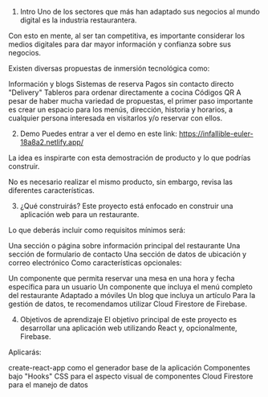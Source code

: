 1. Intro
   Uno de los sectores que más han adaptado sus negocios al mundo digital es la industria restaurantera.

Con esto en mente, al ser tan competitiva, es importante considerar los medios digitales para dar mayor información y confianza sobre sus negocios.

Existen diversas propuestas de inmersión tecnológica como:

Información y blogs
Sistemas de reserva
Pagos sin contacto directo
"Delivery"
Tableros para ordenar directamente a cocina
Códigos QR
A pesar de haber mucha variedad de propuestas, el primer paso importante es crear un espacio para los menús, dirección, historia y horarios, a cualquier persona interesada en visitarlos y/o reservar con ellos.

2. Demo
   Puedes entrar a ver el demo en este link: https://infallible-euler-18a8a2.netlify.app/

La idea es inspirarte con esta demostración de producto y lo que podrías construir.

No es necesario realizar el mismo producto, sin embargo, revisa las diferentes características.

3. ¿Qué construirás?
   Este proyecto está enfocado en construir una aplicación web para un restaurante.

Lo que deberás incluir como requisitos mínimos será:

Una sección o página sobre información principal del restaurante
Una sección de formulario de contacto
Una sección de datos de ubicación y correo electrónico
Como características opcionales:

Un componente que permita reservar una mesa en una hora y fecha específica para un usuario
Un componente que incluya el menú completo del restaurante
Adaptado a móviles
Un blog que incluya un artículo
Para la gestión de datos, te recomendamos utilizar Cloud Firestore de Firebase.

4. Objetivos de aprendizaje
   El objetivo principal de este proyecto es desarrollar una aplicación web utilizando React y, opcionalmente, Firebase.

Aplicarás:

create-react-app como el generador base de la aplicación
Componentes bajo "Hooks"
CSS para el aspecto visual de componentes
Cloud Firestore para el manejo de datos
